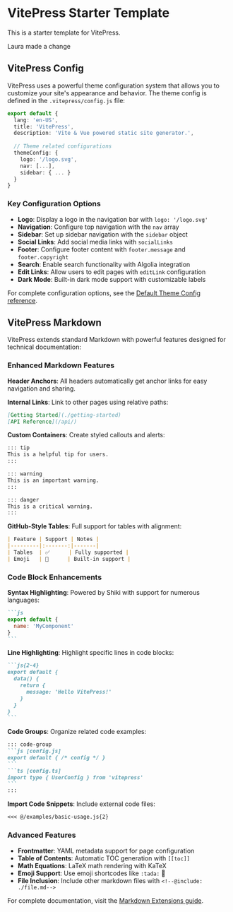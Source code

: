 # VitePress Starter Template

This is a starter template for VitePress.

Laura made a change

## VitePress Config

VitePress uses a powerful theme configuration system that allows you to customize your site's appearance and behavior. The theme config is defined in the `.vitepress/config.js` file:

```ts
export default {
  lang: 'en-US',
  title: 'VitePress',
  description: 'Vite & Vue powered static site generator.',
  
  // Theme related configurations
  themeConfig: {
    logo: '/logo.svg',
    nav: [...],
    sidebar: { ... }
  }
}
```

### Key Configuration Options

- **Logo**: Display a logo in the navigation bar with `logo: '/logo.svg'`
- **Navigation**: Configure top navigation with the `nav` array
- **Sidebar**: Set up sidebar navigation with the `sidebar` object
- **Social Links**: Add social media links with `socialLinks`
- **Footer**: Configure footer content with `footer.message` and `footer.copyright`
- **Search**: Enable search functionality with Algolia integration
- **Edit Links**: Allow users to edit pages with `editLink` configuration
- **Dark Mode**: Built-in dark mode support with customizable labels

For complete configuration options, see the [Default Theme Config reference](https://vitepress.dev/reference/default-theme-config).

## VitePress Markdown

VitePress extends standard Markdown with powerful features designed for technical documentation:

### Enhanced Markdown Features

**Header Anchors**: All headers automatically get anchor links for easy navigation and sharing.

**Internal Links**: Link to other pages using relative paths:

```md
[Getting Started](./getting-started)
[API Reference](/api/)
```

**Custom Containers**: Create styled callouts and alerts:

```md
::: tip
This is a helpful tip for users.
:::

::: warning
This is an important warning.
:::

::: danger
This is a critical warning.
:::
```

**GitHub-Style Tables**: Full support for tables with alignment:

```md
| Feature | Support | Notes |
|---------|:-------:|-------|
| Tables  | ✅      | Fully supported |
| Emoji   | 🎉      | Built-in support |
```

### Code Block Enhancements

**Syntax Highlighting**: Powered by Shiki with support for numerous languages:

````md
```js
export default {
  name: 'MyComponent'
}
```
````

**Line Highlighting**: Highlight specific lines in code blocks:

````md
```js{2-4}
export default {
  data() {
    return {
      message: 'Hello VitePress!'
    }
  }
}
```
````

**Code Groups**: Organize related code examples:

````md
::: code-group
```js [config.js]
export default { /* config */ }
```
```ts [config.ts]
import type { UserConfig } from 'vitepress'
```
:::
````

**Import Code Snippets**: Include external code files:

```md
<<< @/examples/basic-usage.js{2}
```

### Advanced Features

- **Frontmatter**: YAML metadata support for page configuration
- **Table of Contents**: Automatic TOC generation with `[[toc]]`
- **Math Equations**: LaTeX math rendering with KaTeX
- **Emoji Support**: Use emoji shortcodes like `:tada:` 🎉
- **File Inclusion**: Include other markdown files with `<!--@include: ./file.md-->`

For complete documentation, visit the [Markdown Extensions guide](https://vitepress.dev/guide/markdown).
